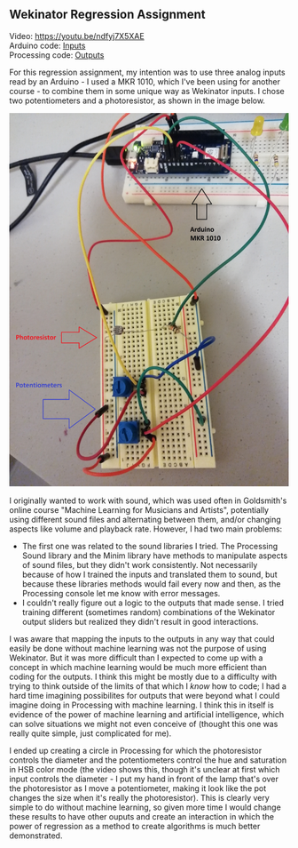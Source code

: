 ## Wekinator Regression Assignment  
Video: https://youtu.be/ndfyj7X5XAE   
Arduino code: [Inputs](/Wekinator-Regression-Assignment/AnalogInputsArduino.ino)  
Processing code: [Outputs](/Wekinator-Regression-Assignment/Processing_SerialAndOutputs.pde)
    
For this regression assignment, my intention was to use three analog inputs read by an Arduino - I used a MKR 1010, which I've been using for another course - to combine them in some unique way as Wekinator inputs. I chose two potentiometers and a photoresistor, as shown in the image below.  
  
![circuit](/Wekinator-Regression-Assignment/ImagesRegressionAssignment/Circuit.jpg)  
  
I originally wanted to work with sound, which was used often in Goldsmith's online course "Machine Learning for Musicians and Artists", potentially using different sound files and alternating between them, and/or changing aspects like volume and playback rate. However, I had two main problems:  
- The first one was related to the sound libraries I tried. The Processing Sound library and the Minim library have methods to manipulate aspects of sound files, but they didn't work consistently. Not necessarily because of how I trained the inputs and translated them to sound, but because these libraries methods would fail every now and then, as the Processing console let me know with error messages.  
- I couldn't really figure out a logic to the outputs that made sense. I tried training different (sometimes random) combinations of the Wekinator output sliders but realized they didn't result in good interactions.  
  
I was aware that mapping the inputs to the outputs in any way that could easily be done without machine learning was not the purpose of using Wekinator. But it was more difficult than I expected to come up with a concept in which machine learning would be much more efficient than coding for the outputs. I think this might be mostly due to a difficulty with trying to think outside of the limits of that which I *know* how to code; I had a hard time imagining possibilites for outputs that were beyond what I could imagine doing in Processing with machine learning. I think this in itself is evidence of the power of machine learning and artificial intelligence, which can solve situations we might not even conceive of (thought this one was really quite simple, just complicated for me).
  
I ended up creating a circle in Processing for which the photoresistor controls the diameter and the potentiometers control the hue and saturation in HSB color mode (the video shows this, though it's unclear at first which input controls the diameter - I put my hand in front of the lamp that's over the photoresistor as I move a potentiometer, making it look like the pot changes the size when it's really the photoresistor). This is clearly very simple to do without machine learning, so given more time I would change these results to have other ouputs and create an interaction in which the power of regression as a method to create algorithms is much better demonstrated.
